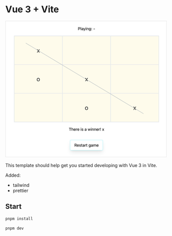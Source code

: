 # Vue 3 + Vite

![End of a game with a winner](./tic-tac-toe-win2.png)

This template should help get you started developing with Vue 3 in Vite.

Added:  
 - tailwind
 - prettier

## Start

```
pnpm install
```

```
pnpm dev
```
